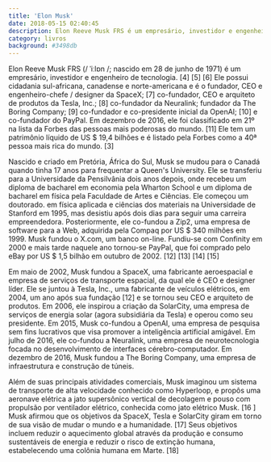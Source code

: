 ```yaml
---
title: 'Elon Musk'
date: 2018-05-15 02:40:45
description: Elon Reeve Musk FRS é um empresário, investidor e engenheiro de tecnologia.
category: livros
background: #3498db
---
```


Elon Reeve Musk FRS (/ ˈiːlɒn /; nascido em 28 de junho de 1971) é um empresário, investidor e engenheiro de tecnologia. [4] [5] [6] Ele possui cidadania sul-africana, canadense e norte-americana e é o fundador, CEO e engenheiro-chefe / designer da SpaceX; [7] co-fundador, CEO e arquiteto de produtos da Tesla, Inc.; [8] co-fundador da Neuralink; fundador da The Boring Company; [9] co-fundador e co-presidente inicial da OpenAI; [10] e co-fundador do PayPal. Em dezembro de 2016, ele foi classificado em 21º na lista da Forbes das pessoas mais poderosas do mundo. [11] Ele tem um patrimônio líquido de US $ 19,4 bilhões e é listado pela Forbes como a 40ª pessoa mais rica do mundo. [3]

Nascido e criado em Pretória, África do Sul, Musk se mudou para o Canadá quando tinha 17 anos para frequentar a Queen's University. Ele se transferiu para a Universidade da Pensilvânia dois anos depois, onde recebeu um diploma de bacharel em economia pela Wharton School e um diploma de bacharel em física pela Faculdade de Artes e Ciências. Ele começou um doutorado. em física aplicada e ciências dos materiais na Universidade de Stanford em 1995, mas desistiu após dois dias para seguir uma carreira empreendedora. Posteriormente, ele co-fundou a Zip2, uma empresa de software para a Web, adquirida pela Compaq por US $ 340 milhões em 1999. Musk fundou o X.com, um banco on-line. Fundiu-se com Confinity em 2000 e mais tarde naquele ano tornou-se PayPal, que foi comprado pelo eBay por US $ 1,5 bilhão em outubro de 2002. [12] [13] [14] [15]

Em maio de 2002, Musk fundou a SpaceX, uma fabricante aeroespacial e empresa de serviços de transporte espacial, da qual ele é CEO e designer líder. Ele se juntou à Tesla, Inc., uma fabricante de veículos elétricos, em 2004, um ano após sua fundação [12] e se tornou seu CEO e arquiteto de produtos. Em 2006, ele inspirou a criação da SolarCity, uma empresa de serviços de energia solar (agora subsidiária da Tesla) e operou como seu presidente. Em 2015, Musk co-fundou a OpenAI, uma empresa de pesquisa sem fins lucrativos que visa promover a inteligência artificial amigável. Em julho de 2016, ele co-fundou a Neuralink, uma empresa de neurotecnologia focada no desenvolvimento de interfaces cérebro-computador. Em dezembro de 2016, Musk fundou a The Boring Company, uma empresa de infraestrutura e construção de túneis.

Além de suas principais atividades comerciais, Musk imaginou um sistema de transporte de alta velocidade conhecido como Hyperloop, e propôs uma aeronave elétrica a jato supersônico vertical de decolagem e pouso com propulsão por ventilador elétrico, conhecida como jato elétrico Musk. [16 ] Musk afirmou que os objetivos da SpaceX, Tesla e SolarCity giram em torno de sua visão de mudar o mundo e a humanidade. [17] Seus objetivos incluem reduzir o aquecimento global através da produção e consumo sustentáveis ​​de energia e reduzir o risco de extinção humana, estabelecendo uma colônia humana em Marte. [18]

